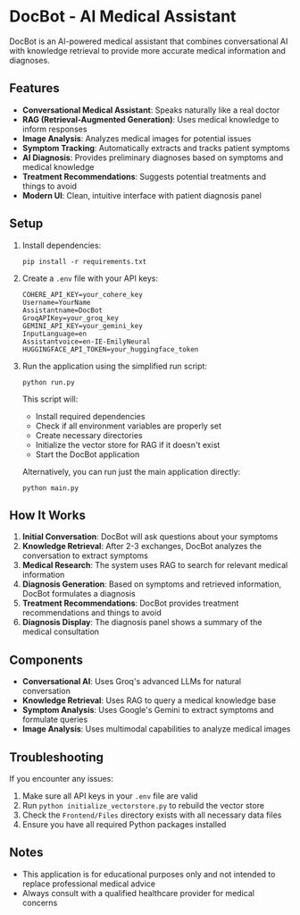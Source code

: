 # DocBot - AI Medical Assistant

DocBot is an AI-powered medical assistant that combines conversational AI with knowledge retrieval to provide more accurate medical information and diagnoses.

## Features

- **Conversational Medical Assistant**: Speaks naturally like a real doctor
- **RAG (Retrieval-Augmented Generation)**: Uses medical knowledge to inform responses
- **Image Analysis**: Analyzes medical images for potential issues
- **Symptom Tracking**: Automatically extracts and tracks patient symptoms
- **AI Diagnosis**: Provides preliminary diagnoses based on symptoms and medical knowledge
- **Treatment Recommendations**: Suggests potential treatments and things to avoid
- **Modern UI**: Clean, intuitive interface with patient diagnosis panel

## Setup

1. Install dependencies:
   ```
   pip install -r requirements.txt
   ```

2. Create a `.env` file with your API keys:
   ```
   COHERE_API_KEY=your_cohere_key
   Username=YourName
   Assistantname=DocBot
   GroqAPIKey=your_groq_key
   GEMINI_API_KEY=your_gemini_key
   InputLanguage=en
   Assistantvoice=en-IE-EmilyNeural
   HUGGINGFACE_API_TOKEN=your_huggingface_token
   ```

3. Run the application using the simplified run script:
   ```
   python run.py
   ```

   This script will:
   - Install required dependencies
   - Check if all environment variables are properly set
   - Create necessary directories
   - Initialize the vector store for RAG if it doesn't exist
   - Start the DocBot application

   Alternatively, you can run just the main application directly:
   ```
   python main.py
   ```

## How It Works

1. **Initial Conversation**: DocBot will ask questions about your symptoms
2. **Knowledge Retrieval**: After 2-3 exchanges, DocBot analyzes the conversation to extract symptoms
3. **Medical Research**: The system uses RAG to search for relevant medical information
4. **Diagnosis Generation**: Based on symptoms and retrieved information, DocBot formulates a diagnosis
5. **Treatment Recommendations**: DocBot provides treatment recommendations and things to avoid
6. **Diagnosis Display**: The diagnosis panel shows a summary of the medical consultation

## Components

- **Conversational AI**: Uses Groq's advanced LLMs for natural conversation
- **Knowledge Retrieval**: Uses RAG to query a medical knowledge base
- **Symptom Analysis**: Uses Google's Gemini to extract symptoms and formulate queries
- **Image Analysis**: Uses multimodal capabilities to analyze medical images

## Troubleshooting

If you encounter any issues:

1. Make sure all API keys in your `.env` file are valid
2. Run `python initialize_vectorstore.py` to rebuild the vector store
3. Check the `Frontend/Files` directory exists with all necessary data files
4. Ensure you have all required Python packages installed

## Notes

- This application is for educational purposes only and not intended to replace professional medical advice
- Always consult with a qualified healthcare provider for medical concerns